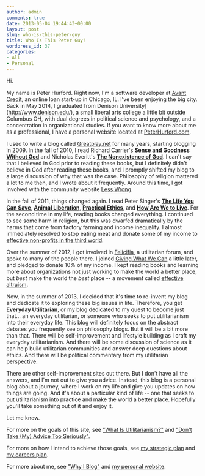 ```yaml
---
author: admin
comments: true
date: 2013-05-04 19:44:43+00:00
layout: post
slug: who-is-this-peter-guy
title: Who Is This Peter Guy?
wordpress_id: 37
categories:
- All
- Personal
---
```


Hi.

My name is Peter Hurford.  Right now, I'm a software developer at [Avant Credit](http://www.avantcredit.com), an online loan start-up in Chicago, IL.  I've been enjoying the big city.  Back in May 2014, I graduated from Denison University](http://www.denison.edu/), a small liberal arts college a little bit outside Columbus OH, with dual degrees in political science and psychology, and a concentration in organizational studies.  If you want to know more about me as a professional, I have a personal website located at [PeterHurford.com](http://www.peterhurford.com).

I used to write a blog called [Greatplay.net](http://www.greatplay.net/) for many years, starting blogging in 2009.  In the fall of 2010, I read Richard Carrier's **[Sense and Goodness Without God](http://www.amazon.com/dp/1420802933)** and Nicholas Everitt's **[The Nonexistence of God](http://www.amazon.com/dp/0415301068)**.  I can't say that I believed in God prior to reading these books, but I definitely didn't believe in God after reading these books, and I promptly shifted my blog to a large discussion of why that was the case.  Philosophy of religion mattered a lot to me then, and I wrote about it frequently.  Around this time, I got involved with the community website [Less Wrong](http://www.lesswrong.com).

In the fall of 2011, things changed again.  I read Peter Singer's **[The Life You Can Save](http://www.amazon.com/dp/1400067103)**, **[Animal Liberation](http://www.amazon.com/dp/0061711306)**, **[Practical Ethics](http://www.amazon.com/dp/0521707684)**, and **[How Are We to Live](http://www.amazon.com/dp/0879759666)**.  For the second time in my life, reading books changed everything.  I continued to see some harm in religion, but this was dwarfed dramatically by the harms that come from factory farming and income inequality.  I almost immediately resolved to stop eating meat and donate some of my income to [effective non-profits in the third world](http://www.givewell.org).

Over the summer of 2012, I got involved in [Felicifia](http://www.felicifia.org), a utilitarian forum, and spoke to many of the people there.  I joined [Giving What We Can](http://www.givingwhatwecan.org) a little later, and pledged to donate 10% of my income.  I kept reading books and learning more about organizations not just working to make the world a better place, but _best_ make the world the _best_ place -- a movement called [effective altruism](http://effective-altruism.com/what-effective-altruism).

Now, in the summer of 2013, I decided that it's time to re-invent my blog and dedicate it to exploring these big issues in life.  Therefore, you get **Everyday Utilitarian**, or my blog dedicated to my quest to become just that... an everyday utilitarian, or someone who seeks to put utilitarianism into their everyday life.  This blog will definitely focus on the abstract debates you frequently see on philosophy blogs.  But it will be a bit more than that.  There will be self-improvement and lifestyle building as I craft my everyday utilitarianism.  And there will be some discussion of science as it can help build utilitarian communities and answer deep questions about ethics.  And there will be political commentary from my utilitarian perspective.

There are other self-improvement sites out there.  But I don't have all the answers, and I'm not out to give you advice.  Instead, this blog is a personal blog about a journey, where I work on my life and give you updates on how things are going.  And it's about a particular kind of life -- one that seeks to put utilitarianism into practice and make the world a better place.  Hopefully you'll take something out of it and enjoy it.

Let me know.

For more on the goals of this site, see ["What Is Utilitarianism?"](http://www.everydayutilitarian.com/essays/what-is-utilitarianism/) and ["Don't Take (My) Advice Too Seriously"](http://www.everydayutilitarian.com/essays/dont-take-my-advice-too-seriously/).

For more on how I intend to achieve those goals, see [my strategic plan](http://www.everydayutilitarian.com/essays/my-strategic-plan/) and [my careers plan](http://www.everydayutilitarian.com/essays/my-careers-plan/).

For more about me, see ["Why I Blog"](http://www.everydayutilitarian.com/essays/why-i-blog/) and [my personal website](http://www.peterhurford.com).